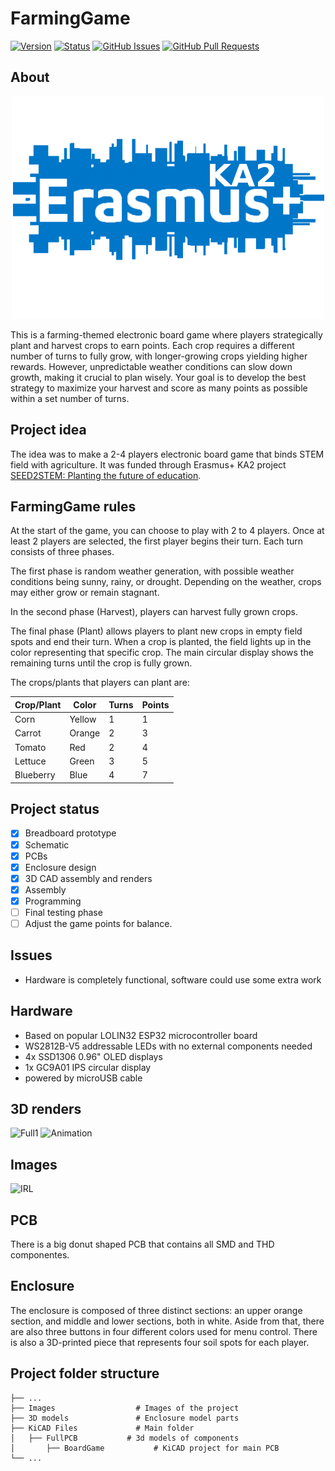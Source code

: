 # FarmingGame

[![Version](https://img.shields.io/github/v/release/jkordek1/FarmingGame)](https://github.com/jkordek1/FarmingGame/releases/tag/Initial)
[![Status](https://img.shields.io/badge/status-active-success.svg)]()
[![GitHub Issues](https://img.shields.io/github/issues/jkordek1/FarmingGame)](https://github.com/jkordek1/FarmingGame/issues)
[![GitHub Pull Requests](https://img.shields.io/github/issues-pr/jkordek1/FarmingGame)](https://github.com/jkordek1/FarmingGame/pulls)

## About
<p align="center">
  <img src="https://github.com/jkordek1/FarmingGame/blob/main/Images/erasmus.png?raw=true">
</p>

This is a farming-themed electronic board game where players strategically plant and harvest crops to earn points. Each crop requires a different number of turns to fully grow, with longer-growing crops yielding higher rewards. However, unpredictable weather conditions can slow down growth, making it crucial to plan wisely. Your goal is to develop the best strategy to maximize your harvest and score as many points as possible within a set number of turns.


## Project idea
The idea was to make a 2-4 players electronic board game that binds STEM field with agriculture. It was funded through Erasmus+ KA2 project [SEED2STEM: Planting the future of education](https://www.tvz.hr/introducing-seed2stem-planting-the-future-of-education/).

## FarmingGame rules

At the start of the game, you can choose to play with 2 to 4 players. Once at least 2 players are selected, the first player begins their turn. Each turn consists of three phases.

The first phase is random weather generation, with possible weather conditions being sunny, rainy, or drought. Depending on the weather, crops may either grow or remain stagnant.

In the second phase (Harvest), players can harvest fully grown crops.

The final phase (Plant) allows players to plant new crops in empty field spots and end their turn. When a crop is planted, the field lights up in the color representing that specific crop. The main circular display shows the remaining turns until the crop is fully grown.

The crops/plants that players can plant are:

| Crop/Plant | Color  | Turns | Points |
|------------|--------|-------|--------|
| Corn       | Yellow | 1     | 1      |
| Carrot     | Orange | 2     | 3      |
| Tomato     | Red    | 2     | 4      |
| Lettuce    | Green  | 3     | 5      |
| Blueberry  | Blue   | 4     | 7      |

## Project status
- [x] Breadboard prototype
- [x] Schematic
- [x] PCBs
- [x] Enclosure design
- [x] 3D CAD assembly and renders
- [x] Assembly
- [x] Programming
- [ ] Final testing phase
- [ ] Adjust the game points for balance.

## Issues
- Hardware is completely functional, software could use some extra work

## Hardware
- Based on popular LOLIN32 ESP32 microcontroller board
- WS2812B-V5 addressable LEDs with no external components needed
- 4x SSD1306 0.96" OLED displays
- 1x GC9A01 IPS circular display
- powered by microUSB cable

## 3D renders
![Full1](https://github.com/user-attachments/assets/fab94822-5d9b-4d8f-8514-ddaf97034429)
![Animation](https://github.com/user-attachments/assets/696d76b8-bb1a-48e9-8c86-f5cb82f0d0d6)

## Images
![IRL](https://github.com/user-attachments/assets/e725a37f-8255-4fd5-af57-f00499a43b76)

## PCB
There is a big donut shaped PCB that contains all SMD and THD componentes.

## Enclosure
The enclosure is composed of three distinct sections: an upper orange section, and middle and lower sections, both in white. Aside from that, there are also three buttons in four different colors used for menu control. There is also a 3D-printed piece that represents four soil spots for each player.

## Project folder structure
    ├── ...
    ├── Images                  # Images of the project
    ├── 3D models               # Enclosure model parts
    ├── KiCAD Files             # Main folder
    │   ├── FullPCB           # 3d models of components
    │       ├── BoardGame           # KiCAD project for main PCB
    └── ...
